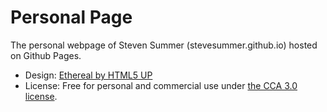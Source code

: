 # Personal Page

The personal webpage of Steven Summer (stevesummer.github.io) hosted on Github Pages.

- Design: [Ethereal by HTML5 UP](html5up.net)
- License: Free for personal and commercial use under [the CCA 3.0 license](html5up.net/license).
